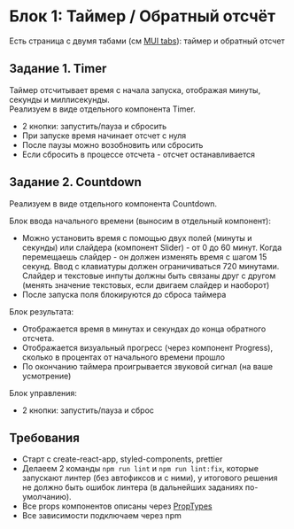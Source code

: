 # Блок 1: Таймер / Обратный отсчёт

Есть страница с двумя табами (см [MUI tabs](https://mui.com/material-ui/react-tabs/)): таймер и обратный отсчет

## Задание 1. Timer
Таймер отсчитывает время с начала запуска, отображая минуты, секунды и миллисекунды.  
Реализуем в виде отдельного компонента Timer.

- 2 кнопки: запустить/пауза и сбросить
- При запуске время начинает отсчет с нуля
- После паузы можно возобновить или сбросить
- Если сбросить в процессе отсчета - отсчет останавливается

## Задание 2. Countdown
Реализуем в виде отдельного компонента Countdown.

Блок ввода начального времени (выносим в отдельный компонент):
- Можно установить время с помощью двух полей (минуты и секунды) или слайдера (компонент Slider) - от 0 до 60 минут. Когда перемещаешь слайдер - он должен изменять время с шагом 15 секунд. Ввод с клавиатуры должен ограничиваться 720 минутами. Слайдер и текстовые инпуты должны быть связаны друг с другом (менять значение текстовых, если двигаем слайдер и наоборот)
- После запуска поля блокируются до сброса таймера

Блок результата:
- Отображается время в минутах и секундах до конца обратного отсчета.
- Отображается визуальный прогресс (через компонент Progress), сколько в процентах от начального времени прошло
- По окончанию таймера проигрывается звуковой сигнал (на ваше усмотрение)

Блок управления:
- 2 кнопки: запустить/пауза и сброс

## Требования
- Старт с create-react-app, styled-components, prettier
- Делаеем 2 команды `npm run lint` и `npm run lint:fix`, которые запускают линтер (без автофиксов и с ними), у итогового решения не должно быть ошибок линтера (в дальнейших заданиях по-умолчанию).
- Все props компонентов описаны через [PropTypes](https://ru.reactjs.org/docs/typechecking-with-proptypes.html)
- Все зависимости подключаем через npm
